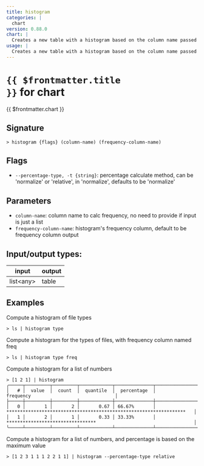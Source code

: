 ```yaml
---
title: histogram
categories: |
  chart
version: 0.88.0
chart: |
  Creates a new table with a histogram based on the column name passed in.
usage: |
  Creates a new table with a histogram based on the column name passed in.
---
```

<!-- This file is automatically generated. Please edit the command in https://github.com/nushell/nushell instead. -->

# <code>{{ $frontmatter.title }}</code> for chart

<div class='command-title'>{{ $frontmatter.chart }}</div>

## Signature

```> histogram {flags} (column-name) (frequency-column-name)```

## Flags

 -  `--percentage-type, -t {string}`: percentage calculate method, can be 'normalize' or 'relative', in 'normalize', defaults to be 'normalize'

## Parameters

 -  `column-name`: column name to calc frequency, no need to provide if input is just a list
 -  `frequency-column-name`: histogram's frequency column, default to be frequency column output


## Input/output types:

| input     | output |
| --------- | ------ |
| list\<any\> | table  |

## Examples

Compute a histogram of file types
```nu
> ls | histogram type

```

Compute a histogram for the types of files, with frequency column named freq
```nu
> ls | histogram type freq

```

Compute a histogram for a list of numbers
```nu
> [1 2 1] | histogram
╭─────┬─────────┬─────────┬────────────┬──────────────┬──────────────────────────────────────────────────────────────────────╮
│   # │  value  │  count  │  quantile  │  percentage  │                              frequency                               │
├─────┼─────────┼─────────┼────────────┼──────────────┼──────────────────────────────────────────────────────────────────────┤
│   0 │       1 │       2 │       0.67 │ 66.67%       │ ******************************************************************   │
│   1 │       2 │       1 │       0.33 │ 33.33%       │ *********************************                                    │
╰─────┴─────────┴─────────┴────────────┴──────────────┴──────────────────────────────────────────────────────────────────────╯

```

Compute a histogram for a list of numbers, and percentage is based on the maximum value
```nu
> [1 2 3 1 1 1 2 2 1 1] | histogram --percentage-type relative

```
